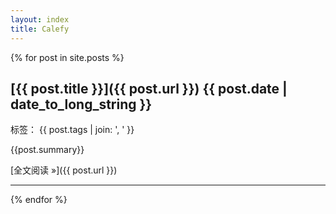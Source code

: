 ```yaml
---
layout: index 
title: Calefy
---
```


{% for post in site.posts %}

## [{{ post.title }}]({{ post.url }}) <time>{{ post.date | date_to_long_string }}</time>

标签： {{ post.tags | join: ', ' }}

{{post.summary}}

[全文阅读 &raquo;]({{ post.url }})

----

{% endfor %}


